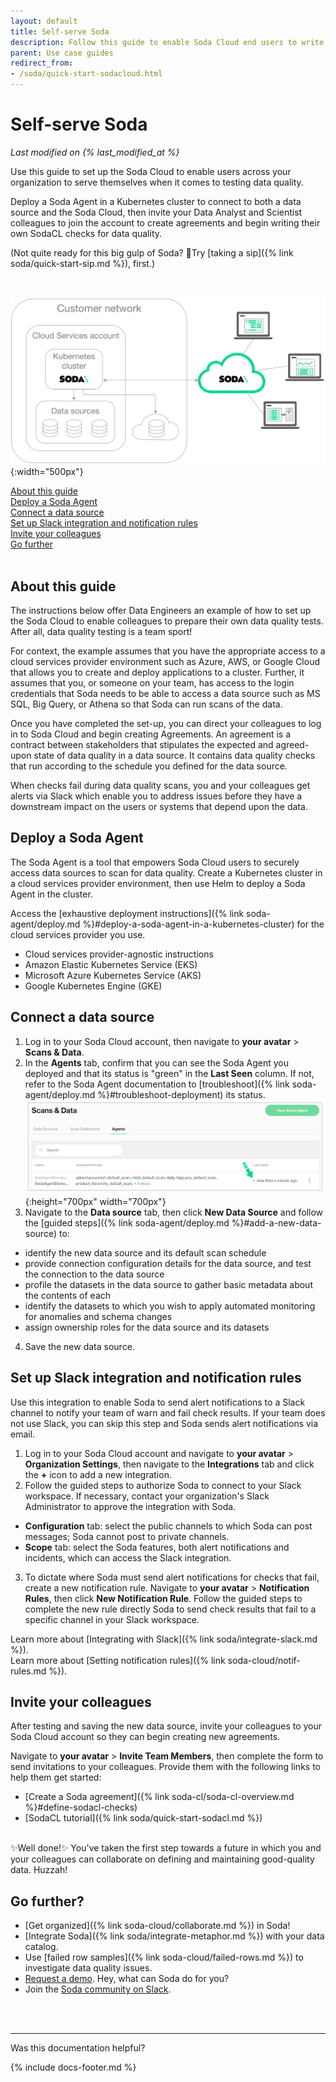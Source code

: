 ```yaml
---
layout: default
title: Self-serve Soda
description: Follow this guide to enable Soda Cloud end users to write their SodaCL checks for data quality for the data that matters to them the most.
parent: Use case guides
redirect_from:
- /soda/quick-start-sodacloud.html
---
```


# Self-serve Soda
*Last modified on {% last_modified_at %}*

Use this guide to set up the Soda Cloud to enable users across your organization to serve themselves when it comes to testing data quality. 

Deploy a Soda Agent in a Kubernetes cluster to connect to both a data source and the Soda Cloud, then invite your Data Analyst and Scientist colleagues to join the account to create agreements and begin writing their own SodaCL checks for data quality. 

(Not quite ready for this big gulp of Soda? 🥤Try [taking a sip]({% link soda/quick-start-sip.md %}), first.)

<br />

![end-user-start](/assets/images/end-user-start.png){:width="500px"}

[About this guide](#about-this-guide)<br />
[Deploy a Soda Agent](#deploy-a-soda-agent)<br />
[Connect a data source](#connect-a-data-source)<br />
[Set up Slack integration and notification rules](#set-up-slack-integration-and-notification-rules)<br />
[Invite your colleagues](#invite-your-colleagues)<br />
[Go further](#go-further)<br />
<br />


## About this guide

The instructions below offer Data Engineers an example of how to set up the Soda Cloud to enable colleagues to prepare their own data quality tests. After all, data quality testing is a team sport!

For context, the example assumes that you have the appropriate access to a cloud services provider environment such as Azure, AWS, or Google Cloud that allows you to create and deploy applications to a cluster. Further, it assumes that you, or someone on your team, has access to the login credentials that Soda needs to be able to access a data source such as MS SQL, Big Query, or Athena so that Soda can run scans of the data.

Once you have completed the set-up, you can direct your colleagues to log in to Soda Cloud and begin creating Agreements. An agreement is a contract between stakeholders that stipulates the expected and agreed-upon state of data quality in a data source. It contains data quality checks that run according to the schedule you defined for the data source. 

When checks fail during data quality scans, you and your colleagues get alerts via Slack which enable you to address issues before they have a downstream impact on the users or systems that depend upon the data.

## Deploy a Soda Agent

The Soda Agent is a tool that empowers Soda Cloud users to securely access data sources to scan for data quality. Create a Kubernetes cluster in a cloud services provider environment, then use Helm to deploy a Soda Agent in the cluster.

Access the [exhaustive deployment instructions]({% link soda-agent/deploy.md %}#deploy-a-soda-agent-in-a-kubernetes-cluster) for the cloud services provider you use.
* Cloud services provider-agnostic instructions
* Amazon Elastic Kubernetes Service (EKS)
* Microsoft Azure Kubernetes Service (AKS)
* Google Kubernetes Engine (GKE)


## Connect a data source

1. Log in to your Soda Cloud account, then navigate to **your avatar** > **Scans & Data**.
2. In the **Agents** tab, confirm that you can see the Soda Agent you deployed and that its status is "green" in the **Last Seen** column. If not, refer to the Soda Agent documentation to [troubleshoot]({% link soda-agent/deploy.md %}#troubleshoot-deployment) its status.
![agent-running](/assets/images/agent-running.png){:height="700px" width="700px"}
3. Navigate to the **Data source** tab, then click **New Data Source** and follow the [guided steps]({% link soda-agent/deploy.md %}#add-a-new-data-source) to:
* identify the new data source and its default scan schedule
* provide connection configuration details for the data source, and test the connection to the data source
* profile the datasets in the data source to gather basic metadata about the contents of each
* identify the datasets to which you wish to apply automated monitoring for anomalies and schema changes
* assign ownership roles for the data source and its datasets
4. Save the new data source.

## Set up Slack integration and notification rules

Use this integration to enable Soda to send alert notifications to a Slack channel to notify your team of warn and fail check results. If your team does not use Slack, you can skip this step and Soda sends alert notifications via email.

1. Log in to your Soda Cloud account and navigate to **your avatar** > **Organization Settings**, then navigate to the **Integrations** tab and click the **+** icon to add a new integration.
2. Follow the guided steps to authorize Soda to connect to your Slack workspace. If necessary, contact your organization's Slack Administrator to approve the integration with Soda. 
* **Configuration** tab: select the public channels to which Soda can post messages; Soda cannot post to private channels.
* **Scope** tab: select the Soda features, both alert notifications and incidents, which can access the Slack integration. 
3. To dictate where Soda must send alert notifications for checks that fail, create a new notification rule. Navigate to **your avatar** > **Notification Rules**, then click **New Notification Rule**. Follow the guided steps to complete the new rule directly Soda to send check results that fail to a specific channel in your Slack workspace.

Learn more about [Integrating with Slack]({% link soda/integrate-slack.md %}).<br />
Learn more about [Setting notification rules]({% link soda-cloud/notif-rules.md %}).

## Invite your colleagues

After testing and saving the new data source, invite your colleagues to your Soda Cloud account so they can begin creating new agreements. 

Navigate to **your avatar** > **Invite Team Members**, then complete the form to send invitations to your colleagues. Provide them with the following links to help them get started:
* [Create a Soda agreement]({% link soda-cl/soda-cl-overview.md %}#define-sodacl-checks)
* [SodaCL tutorial]({% link soda/quick-start-sodacl.md %})

<br />
✨Well done!✨ You've taken the first step towards a future in which you and your colleagues can collaborate on defining and maintaining good-quality data. Huzzah!


## Go further?

* [Get organized]({% link soda-cloud/collaborate.md %}) in Soda!
* [Integrate Soda]({% link soda/integrate-metaphor.md %}) with your data catalog.
* Use [failed row samples]({% link soda-cloud/failed-rows.md %}) to investigate data quality issues.
* <a href="https://www.soda.io/schedule-a-demo" target="_blank">Request a demo</a>. Hey, what can Soda do for you?
* Join the <a href="https://community.soda.io/slack" target="_blank"> Soda community on Slack</a>.
<br />

<br />

---

Was this documentation helpful?

<!-- LikeBtn.com BEGIN -->
<span class="likebtn-wrapper" data-theme="tick" data-i18n_like="Yes" data-ef_voting="grow" data-show_dislike_label="true" data-counter_zero_show="true" data-i18n_dislike="No"></span>
<script>(function(d,e,s){if(d.getElementById("likebtn_wjs"))return;a=d.createElement(e);m=d.getElementsByTagName(e)[0];a.async=1;a.id="likebtn_wjs";a.src=s;m.parentNode.insertBefore(a, m)})(document,"script","//w.likebtn.com/js/w/widget.js");</script>
<!-- LikeBtn.com END -->

{% include docs-footer.md %}